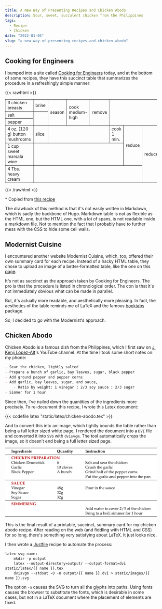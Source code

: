 ```yaml
---
title: A New Way of Presenting Recipes and Chicken Abodo
description: Sour, sweet, succulent chicken from the Philippines
tags:
  - Recipe
  - Chicken
date: "2022-01-05"
slug: "a-new-way-of-presenting-recipes-and-chicken-abodo"
---
```


## Cooking for Engineers

I bumped into a site called [Cooking for Engineers](http://www.cookingforengineers.com/) today, and at the bottom of some recipes, they have this succinct table that summarizes the procedure in a refreshingly simple manner:

{{< rawhtml >}}
<table><tbody><tr><td style="border: solid 1px"><span itemprop="ingredient" itemscope="" itemtype="http://data-vocabulary.org/RecipeIngredient"><span itemprop="amount">3 chicken</span> <span itemprop="name">breasts</span></span></td><td style="border: solid 1px">brine</td><td style="border: solid 1px" rowspan="3">season</td><td style="border: solid 1px" rowspan="3" class="vertical">cook medium-high</td><td style="border: solid 1px" rowspan="3">remove</td><td style="border: solid 1px" colspan="3" rowspan="3" class="righthide"></td><td style="border: solid 1px" rowspan="6" class="vertical">coat with sauce</td></tr><tr><td style="border: solid 1px"><span itemprop="ingredient" itemscope="" itemtype="http://data-vocabulary.org/RecipeIngredient"><span itemprop="name">salt</span></span></td><td style="border: solid 1px" rowspan="2" class="righthide"></td></tr><tr><td style="border: solid 1px"><span itemprop="ingredient" itemscope="" itemtype="http://data-vocabulary.org/RecipeIngredient"><span itemprop="name">pepper</span></span></td></tr><tr><td style="border: solid 1px"><span itemprop="ingredient" itemscope="" itemtype="http://data-vocabulary.org/RecipeIngredient"><span itemprop="amount">4 oz. (120 g)</span> <span itemprop="name">button mushrooms</span></span></td><td style="border: solid 1px">slice</td><td style="border: solid 1px" colspan="3" class="righthide"></td><td style="border: solid 1px">cook 1 min.</td><td style="border: solid 1px" rowspan="2" class="vertical">reduce</td><td style="border: solid 1px" rowspan="3" class="vertical">reduce</td></tr><tr><td style="border: solid 1px"><span itemprop="ingredient" itemscope="" itemtype="http://data-vocabulary.org/RecipeIngredient"><span itemprop="amount">1 cup</span> <span itemprop="name">sweet marsala wine</span></span></td><td style="border: solid 1px" colspan="5" class="righthide"></td></tr><tr><td style="border: solid 1px"><span itemprop="ingredient" itemscope="" itemtype="http://data-vocabulary.org/RecipeIngredient"><span itemprop="amount">4 Tbs.</span> <span itemprop="name">heavy cream</span></span></td><td style="border: solid 1px" colspan="6" class="righthide"></td></tr></tbody></table>
{{< /rawhtml >}}

\* Copied from [this recipe](http://www.cookingforengineers.com/recipe/59/Chicken-Mushroom-Marsala)

The drawback of this method is that it's not easily written in Markdown, which is sadly the backbone of Hugo. Markdown table is not as flexible as the HTML one, but the HTML one, with a lot of spans, is not readable inside a markdown file. Not to mention the fact that I probably have to further mess with the CSS to hide some cell walls.

## Modernist Cuisine

I encountered another website Modernist Cuisine, which, too, offered their own summary card for each recipe. Instead of a hacky HTML table, they chose to upload an image of a better-formatted table, like the one on this [page](https://modernistcuisine.com/recipes/hanukkah-short-ribs/).

It's not as succinct as the approach taken by Cooking for Engineers. The pro is that the procedure is listed in chronological order. The con is that it's not immediately obvious what can be made in parallel.

But, it's actually more readable, and aesthetically more pleasing. In fact, the aesthetics of the table reminds me of LaTeX and the famous [booktabs](https://ctan.org/pkg/booktabs) package.

So, I decided to go with the Modernist's approach.

## Chicken Abodo

Chicken Abodo is a famous dish from the Philippines, which I first saw on [J. Kenji López-Alt](http://www.kenjilopezalt.com/)'s YouTube channel. At the time I took some short notes on my phone:

```markdown
- Sear the chicken, lightly salted
- Prepare a bunch of garlic, bay leaves, sugar, black pepper
- Add ground pepper and pepper corns
- Add garlic, bay leaves, sugar, and sauce,
    - Ratio by weight: 1 vinegar : 2/3 soy sauce : 2/3 sugar
- Simmer for 1 hour
```

Since then, I've nailed down the quantities of the ingredients more precisely. To re-document this recipe, I wrote this Latex document:

{{< codefile latex "static/latex/chicken-abodo.tex" >}}

And to convert this into an image, which tightly bounds the table rather than being a full letter sized white page, I rendered the document into a `DVI` file and converted it into `SVG` with `dvisvgm`. The tool automatically crops the image, so it doesn't end being a full letter sized page.

![Recipe Summary for Chicken Abodo](/images/chicken-abodo.svg)

This is the final result of a printable, succinct, summary card for my chicken abodo recipe. After reading on the web (and fiddling with HTML and CSS) for so long, there's something very satisfying about LaTeX. It just looks nice.

I then wrote a [Justfile](https://github.com/casey/just) recipe to automate the process:

```
latex-svg name:
    mkdir -p output
    latex --output-directory=output/ --output-format=dvi static/latex/{{ name }}.tex
    dvisvgm --stdout -O -n output/{{ name }}.dvi > static/images/{{ name }}.svg
```

The option `-n` causes the SVG to turn all the glyphs into paths. Using fonts causes the browser to substitute the fonts, which is desirable in some cases, but not in a LaTeX document where the placement of elements are fixed.
